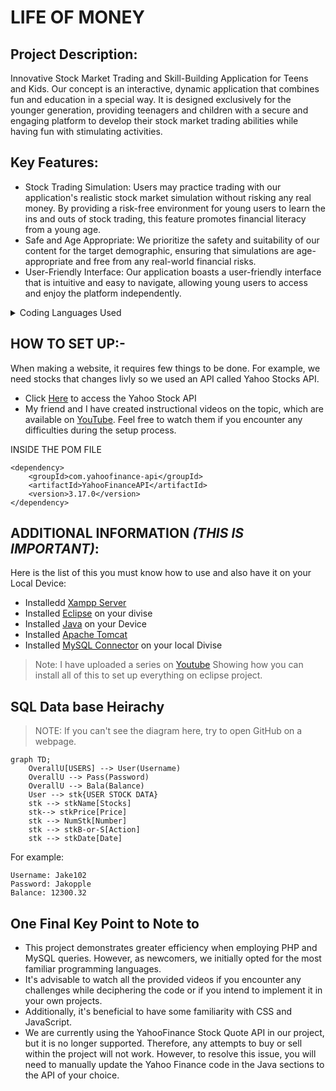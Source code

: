 # LIFE OF MONEY
## Project Description:
Innovative Stock Market Trading and Skill-Building Application for Teens and Kids. Our concept is an interactive, dynamic application that combines fun and education in a special way. It is designed exclusively for the younger generation, providing teenagers and children with a secure and engaging platform to develop their stock market trading abilities while having fun with stimulating activities.

## Key Features:
- Stock Trading Simulation: Users may practice trading with our application's realistic stock market simulation without risking any real money. By providing a risk-free environment for young users to learn the ins and outs of stock trading, this feature promotes financial literacy from a young age.
- Safe and Age Appropriate: We prioritize the safety and suitability of our content for the target demographic, ensuring that simulations are age-appropriate and free from any real-world financial risks.
- User-Friendly Interface: Our application boasts a user-friendly interface that is intuitive and easy to navigate, allowing young users to access and enjoy the platform independently.

<details>
    
<summary>Coding Languages Used</summary>

```
> System.out.println("Java");

> .css{
>  height: 10px;
>  width: 20px;
> }

> <p>HTML</p>

> Console.log(Javacript);

> <% System.out.println("JSP"); %>
```
</details>

## HOW TO SET UP:-
When making a website, it requires few things to be done. For example, we need stocks that changes livly so we used an API called Yahoo Stocks API. 
- Click [Here](https://financequotes-api.com/) to access the Yahoo Stock API
- My friend and I have created instructional videos on the topic, which are available on [YouTube](https://www.youtube.com/channel/UCLbTqdupL65iVADSEmJ-UgQ). Feel free to watch them if you encounter any difficulties during the setup process.

INSIDE THE POM FILE
```
<dependency>
    <groupId>com.yahoofinance-api</groupId>
    <artifactId>YahooFinanceAPI</artifactId>
    <version>3.17.0</version>
</dependency>
```
## ADDITIONAL INFORMATION ***(THIS IS IMPORTANT)***:
Here is the list of this you must know how to use and also have it on your Local Device:
- Installedd [Xampp Server](https://www.apachefriends.org/download.html)
- Installed [Eclipse](https://www.eclipse.org/downloads/packages/release/2021-03/r/eclipse-ide-enterprise-java-and-web-developers) on your divise
- Installed [Java](https://www.java.com/en/download/manual.jsp) on your Device
- Installed [Apache Tomcat](https://tomcat.apache.org/download-10.cgi)
- Installed [MySQL Connector](https://dev.mysql.com/downloads/connector/j/8.0.html) on your local Divise
> Note: I have uploaded a series on [Youtube](https://www.youtube.com/channel/UCLbTqdupL65iVADSEmJ-UgQ) Showing how you can install all of this to set up everything on eclipse project.

## SQL Data base Heirachy
> NOTE: If you can't see the diagram here, try to open GitHub on a webpage.
```mermaid
graph TD;
    OverallU[USERS] --> User(Username)
    OverallU --> Pass(Password)
    OverallU --> Bala(Balance)
    User --> stk{USER STOCK DATA}
    stk --> stkName[Stocks]
    stk--> stkPrice[Price]
    stk --> NumStk[Number]
    stk --> stkB-or-S[Action]
    stk --> stkDate[Date]
```
For example: 
```
Username: Jake102
Password: Jakopple
Balance: 12300.32
```

## One Final Key Point to Note to
- This project demonstrates greater efficiency when employing PHP and MySQL queries. However, as newcomers, we initially opted for the most familiar programming languages.
- It's advisable to watch all the provided videos if you encounter any challenges while deciphering the code or if you intend to implement it in your own projects.
- Additionally, it's beneficial to have some familiarity with CSS and JavaScript.
- We are currently using the YahooFinance Stock Quote API in our project, but it is no longer supported. Therefore, any attempts to buy or sell within the project will not work. However, to resolve this issue, you will need to manually update the Yahoo Finance code in the Java sections to the API of your choice.
